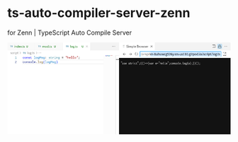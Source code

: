 # ts-auto-compiler-server-zenn
for Zenn | TypeScript Auto Compile Server

![Image](./assets/image.png)